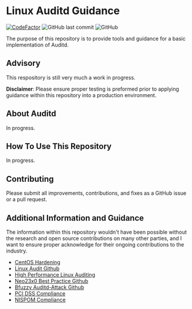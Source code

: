 # Linux Auditd Guidance
[![CodeFactor](https://www.codefactor.io/repository/github/hacks4snacks/linux-auditd/badge)](https://www.codefactor.io/repository/github/hacks4snacks/linux-auditd) ![GitHub last commit](https://img.shields.io/github/last-commit/hacks4snacks/linux-auditd) ![GitHub](https://img.shields.io/github/license/hacks4snacks/linux-auditd)

The purpose of this repository is to provide tools and guidance for a basic implementation of Auditd.

## Advisory

This respository is still very much a work in progress.

**Disclaimer**: Please ensure proper testing is preformed prior to applying guidance within this repository into a production environment.

## About Auditd

In progress.

## How To Use This Repository

In progress.

## Contributing

Please submit all improvements, contributions, and fixes as a GitHub issue or a pull request.

## Additional Information and Guidance

The information within this repository wouldn't have been possible without the research and open source contributions on many other parties, and I want to ensure proper acknowledge for their ongoing contributions to the industry.

* [CentOS Hardening](https://highon.coffee/blog/security-harden-centos-7/#auditd---audit-daemon)
* [Linux Audit Github](https://github.com/linux-audit/audit-userspace/tree/master/rules)
* [High Performance Linux Auditing](https://linux-audit.com/tuning-auditd-high-performance-linux-auditing/)
* [Neo23x0 Best Practice Github](https://github.com/Neo23x0/auditd/blob/master/audit.rules)
* [Bfuzzy Auditd-Attack Github](https://github.com/bfuzzy/auditd-attack/blob/master/auditd-attack.rules)
* [PCI DSS Compliance](https://github.com/linux-audit/audit-userspace/blob/master/rules/30-pci-dss-v31.rules)
* [NISPOM Compliance](https://github.com/linux-audit/audit-userspace/blob/master/rules/30-nispom.rules)
